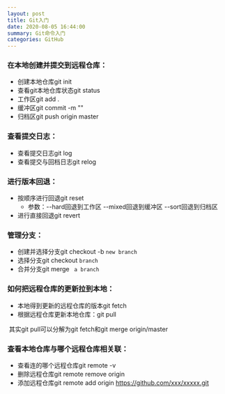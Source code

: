 ```yaml
---
layout: post
title: Git入门
date: 2020-08-05 16:44:00
summary: Git命令入门
categories: GitHub
---
```




### 在本地创建并提交到远程仓库：

- 创建本地仓库git init
- 查看git本地仓库状态git status
- 工作区git add .
- 缓冲区git commit -m ""
- 归档区git push origin master



### 查看提交日志：

- 查看提交日志git log
- 查看提交与回档日志git relog



### 进行版本回退：

- 按顺序进行回退git reset
  - 参数：--hard回退到工作区 --mixed回退到缓冲区 --sort回退到归档区
- 进行直接回退git revert



### 管理分支：

- 创建并选择分支git checkout -b `new branch`
- 选择分支git checkout `branch`
- 合并分支git merge ` a branch`



### 如何把远程仓库的更新拉到本地：

- 本地得到更新的远程仓库的版本git fetch
- 根据远程仓库更新本地仓库：git pull

​	其实git pull可以分解为git fetch和git merge origin/master



### 查看本地仓库与哪个远程仓库相关联：

- 查看连的哪个远程仓库git remote -v
- 删除远程仓库git remote remove origin
- 添加远程仓库git remote add origin https://github.com/xxx/xxxxx.git